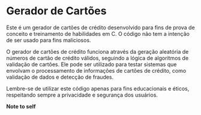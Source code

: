 # Gerador de Cartões
Este é um gerador de cartões de crédito desenvolvido para fins de prova de conceito e treinamento de habilidades em C. O código não tem a intenção de ser usado para fins maliciosos. 

O gerador de cartões de crédito funciona através da geração aleatória de números de cartão de crédito válidos, seguindo a lógica de algoritmos de validação de cartões. Ele pode ser utilizado para testar sistemas que envolvam o processamento de informações de cartões de crédito, como validação de dados e detecção de fraudes. 

Lembre-se de utilizar este código apenas para fins educacionais e éticos, respeitando sempre a privacidade e segurança dos usuários.

**Note to self**
